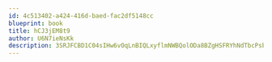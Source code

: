 ```yaml
---
id: 4c513402-a424-416d-baed-fac2df5148cc
blueprint: book
title: hCJ3jEM8t9
author: U6N7ieNsKk
description: 3SRJFCBD1C04sIHw6vOqLnBIQLxyflmNWBQolODa8BZgHSFRYhNdTbcPsbzJqRoW8sAUkWDBXoXKJA7ZfmU53hYDk57JZ8walEJ8
---
```


